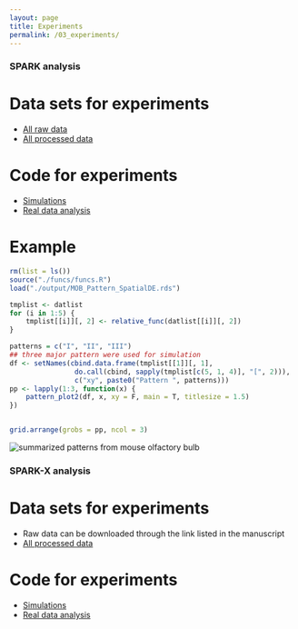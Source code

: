 ```yaml
---
layout: page
title: Experiments
permalink: /03_experiments/
---
```

### SPARK analysis
  # Data sets for experiments
  * [All raw data](https://github.com/xzhoulab/SPARK-Analysis/tree/master/raw_data)
  * [All processed data](https://github.com/xzhoulab/SPARK-Analysis/tree/master/processed_data)
  
  # Code for experiments
  * [Simulations](https://github.com/xzhoulab/SPARK-Analysis/tree/master/simulation)
  * [Real data analysis](https://github.com/xzhoulab/SPARK-Analysis/tree/master/analysis)
  
  # Example
```R
rm(list = ls())
source("./funcs/funcs.R")
load("./output/MOB_Pattern_SpatialDE.rds")

tmplist <- datlist
for (i in 1:5) {
    tmplist[[i]][, 2] <- relative_func(datlist[[i]][, 2])
}

patterns = c("I", "II", "III")
## three major pattern were used for simulation
df <- setNames(cbind.data.frame(tmplist[[1]][, 1], 
                do.call(cbind, sapply(tmplist[c(5, 1, 4)], "[", 2))), 
                c("xy", paste0("Pattern ", patterns)))
pp <- lapply(1:3, function(x) {
    pattern_plot2(df, x, xy = F, main = T, titlesize = 1.5)
})


grid.arrange(grobs = pp, ncol = 3)

```
![summarized patterns from mouse olfactory bulb](mouseOB_pattern.png)


### SPARK-X analysis
  # Data sets for experiments
  * Raw data can be downloaded through the link listed in the manuscript
  * [All processed data](https://github.com/xzhoulab/SPARK-X-Analysis/tree/main/processed_data)

  # Code for experiments
  * [Simulations](https://github.com/xzhoulab/SPARK-X-Analysis/tree/main/simulation)
  * [Real data analysis](https://github.com/xzhoulab/SPARK-X-Analysis/tree/main/analysis)

